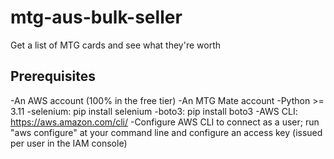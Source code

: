 # mtg-aus-bulk-seller
Get a list of MTG cards and see what they're worth

## Prerequisites

-An AWS account (100% in the free tier)
-An MTG Mate account
-Python >= 3.11
-selenium: pip install selenium
-boto3: pip install boto3
-AWS CLI: https://aws.amazon.com/cli/
-Configure AWS CLI to connect as a user; run "aws configure" at your command line and configure an access key (issued per user in the IAM console)
